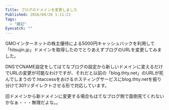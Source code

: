 ```yaml
---
Title: ブログのドメインを変更しました
Published: 2016/04/26 1:11:21
Tags:
  - "雑記"
Eyecatch: ""
---
```

GMOインターネットの株主優待による5000円キャッシュバックを利用して「hitsujin.jp」ドメインを取得したのでとりあえずブログのURLを変更してみました。  

DNSでCNAME設定をしてはてなブログの設定から新しいドメインに変えるだけでURLの変更が可能なわけですが、それだと以前の「blog.thty.net」のURLが死んでしまうので.htaccessをおけるホスティングサービスにblog.thty.netを振り分けて301リダイレクトさせる形で対応しています。  

旧ドメインから新ドメインに変更する場合もはてなブログ側で面倒見てくれないかなぁ・・・無理だよな。。